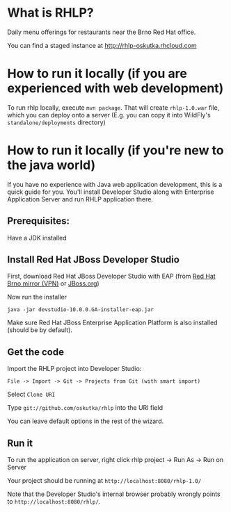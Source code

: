 What is RHLP?
=============

Daily menu offerings for restaurants near the Brno Red Hat office.

You can find a staged instance at http://rhlp-oskutka.rhcloud.com

How to run it locally (if you are experienced with web development)
=====================
To run rhlp locally, execute `mvn package`. That will create `rhlp-1.0.war` file, which you can deploy onto a server (E.g. you can copy it into WildFly's `standalone/deployments` directory)


How to run it locally (if you're new to the java world)
=====================

If you have no experience with Java web application development, this is a quick guide for you. You'll install Developer Studio along with Enterprise Application Server and run RHLP application there. 

Prerequisites:
--------------

Have a JDK installed 

Install Red Hat JBoss Developer Studio
-------------------

First, download Red Hat JBoss Developer Studio with EAP (from [Red Hat Brno mirror (VPN)](http://download.eng.brq.redhat.com/released/jbdevstudio/10.0.0/devstudio-10.0.0.GA-installer-eap.jar) or [JBoss.org](https://www.jboss.org/download-manager/file/devstudio-10.0.0.GA-installer-eap.jar))

Now run the installer

    java -jar devstudio-10.0.0.GA-installer-eap.jar

Make sure Red Hat JBoss Enterprise Application Platform is also installed (should be by default).

Get the code
------

Import the RHLP project into Developer Studio:

    File -> Import -> Git -> Projects from Git (with smart import)

Select `Clone URI`

Type `git://github.com/oskutka/rhlp` into the URI field

You can leave default options in the rest of the wizard.

Run it
------

To run the application on server, right click rhlp project -> Run As -> Run on Server

Your project should be running at `http://localhost:8080/rhlp-1.0/`

Note that the Developer Studio's internal browser probably wrongly points to `http://localhost:8080/rhlp/`.
